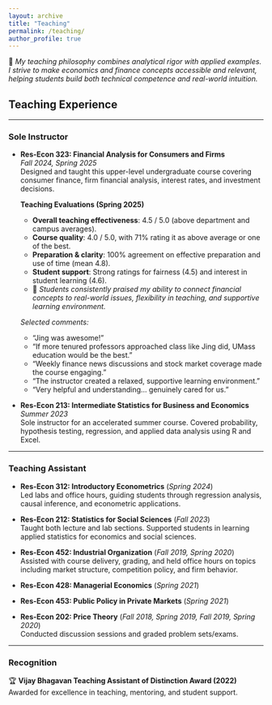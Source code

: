 ```yaml
---
layout: archive
title: "Teaching"
permalink: /teaching/
author_profile: true
---
```





📌 *My teaching philosophy combines analytical rigor with applied examples.  
I strive to make economics and finance concepts accessible and relevant,  
helping students build both technical competence and real-world intuition.*

## Teaching Experience

---

### Sole Instructor

- **Res-Econ 323: Financial Analysis for Consumers and Firms**  
  *Fall 2024, Spring 2025*  
  Designed and taught this upper-level undergraduate course covering consumer finance, firm financial analysis, interest rates, and investment decisions.  

  **Teaching Evaluations (Spring 2025)**  
  - **Overall teaching effectiveness**: 4.5 / 5.0 (above department and campus averages).  
  - **Course quality**: 4.0 / 5.0, with 71% rating it as above average or one of the best.  
  - **Preparation & clarity**: 100% agreement on effective preparation and use of time (mean 4.8).  
  - **Student support**: Strong ratings for fairness (4.5) and interest in student learning (4.6).
  - 📌 *Students consistently praised my ability to connect financial concepts to real-world issues, flexibility in teaching, and supportive learning environment.*  

  *Selected comments:*  
  - “Jing was awesome!”  
  - “If more tenured professors approached class like Jing did, UMass education would be the best.”  
  - “Weekly finance news discussions and stock market coverage made the course engaging.”  
  - “The instructor created a relaxed, supportive learning environment.”  
  - “Very helpful and understanding… genuinely cared for us.” 

- **Res-Econ 213: Intermediate Statistics for Business and Economics**  
  *Summer 2023*  
  Sole instructor for an accelerated summer course. Covered probability, hypothesis testing, regression, and applied data analysis using R and Excel.  

---

### Teaching Assistant

- **Res-Econ 312: Introductory Econometrics** (*Spring 2024*)  
  Led labs and office hours, guiding students through regression analysis, causal inference, and econometric applications.  

- **Res-Econ 212: Statistics for Social Sciences** (*Fall 2023*)  
  Taught both lecture and lab sections. Supported students in learning applied statistics for economics and social sciences.  

- **Res-Econ 452: Industrial Organization** (*Fall 2019, Spring 2020*)  
  Assisted with course delivery, grading, and held office hours on topics including market structure, competition policy, and firm behavior.  

- **Res-Econ 428: Managerial Economics** (*Spring 2021*)  
- **Res-Econ 453: Public Policy in Private Markets** (*Spring 2021*)  
- **Res-Econ 202: Price Theory** (*Fall 2018, Spring 2019, Fall 2019, Spring 2020*)  
  Conducted discussion sessions and graded problem sets/exams.  

---

### Recognition

🏆 **Vijay Bhagavan Teaching Assistant of Distinction Award (2022)**  
Awarded for excellence in teaching, mentoring, and student support.  
